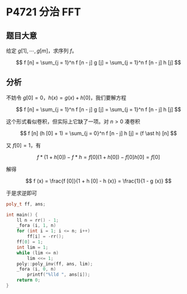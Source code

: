 # P4721 分治 FFT

## 题目大意

给定 $g[1], \cdots, g[m]$，求序列 $f$。

$$
f [n] = \sum_{j = 1}^n f [n - j] g [j] = \sum_{j = 1}^n f [n - j] h [j]
$$

## 分析

不妨令 $g [0] = 0$，$h (x) = g (x) + h [0]$，我们要解方程

$$
f [n] = \sum_{j = 1}^n f [n - j] g [j] = \sum_{j = 1}^n f [n - j] h [j]
$$

这个形式看似卷积，但实际上它缺了一项。对 $n > 0$ 凑卷积

$$
f [n] (h [0] + 1) = \sum_{j = 0}^n f [n - j] h [j] = (f \ast h) [n]
$$

又 $f [0] = 1$，有

$$
f \ast (1 + h [0]) - f \ast h = f [0] (1 + h [0]) - f [0] h [0] = f [0]
$$

解得

$$
f (x) = \frac{f [0]}{1 + h [0] - h (x)} = \frac{1}{1 - g (x)}
$$

于是求逆即可

```cpp
poly_t ff, ans;

int main() {
    ll n = rr() - 1;
    _fora (i, 1, n)
    for (int i = 1; i <= n; i++)
        ff[i] = -rr();
    ff[0] = 1;
    int lim = 1;
    while (lim <= n)
        lim <<= 1;
    poly::poly_inv(ff, ans, lim);
    _fora (i, 0, n)
        printf("%lld ", ans[i]);
    return 0;
}
```
